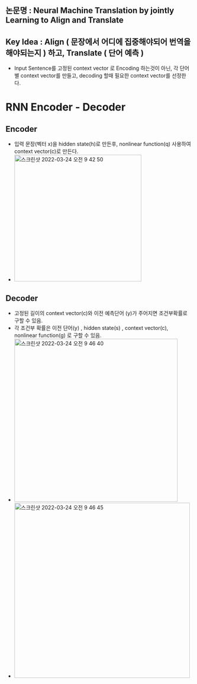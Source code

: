## 논문명 : Neural Machine Translation by jointly Learning to Align and Translate

## Key Idea : Align ( 문장에서 어디에 집중해야되어 번역을 해야되는지 ) 하고, Translate ( 단어 예측 )

- Input Sentence를 고정된 context vector 로 Encoding 하는것이 아닌, 각 단어별 context vector를 만들고, decoding 할때 필요한 context vector를 선정한다.


# RNN Encoder - Decoder
## Encoder 
- 입력 문장(벡터 x)을 hidden state(h)로 만든후, nonlinear function(q) 사용하여 context vector(c)로 만든다. 
- <img width="343" alt="스크린샷 2022-03-24 오전 9 42 50" src="https://user-images.githubusercontent.com/98244339/159819565-5f6bcc42-4742-4d13-bc91-ba11d9af314c.png">

## Decoder
- 고정된 길이의 context vector(c)와 이전 예측단어 (y)가 주어지면 조건부확률로 구할 수 있음.
- 각 조건부 확률은 이전 단어(y) , hidden state(s) , context vector(c), nonlinear function(g) 로 구할 수 있음.
- <img width="441" alt="스크린샷 2022-03-24 오전 9 46 40" src="https://user-images.githubusercontent.com/98244339/159819902-0bc2c12c-259f-47bf-9938-d9277aa2520d.png">
- <img width="474" alt="스크린샷 2022-03-24 오전 9 46 45" src="https://user-images.githubusercontent.com/98244339/159819910-a78b08ad-397a-4af2-bcb1-01613b500545.png">

